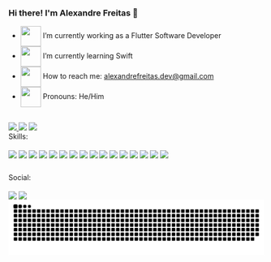 ### Hi there! I'm Alexandre Freitas 👋

- <img align="center" height="40" width="40" src='https://media4.giphy.com/media/iIGT8Y1rOYhBpdHh1C/giphy.gif?cid=790b7611a8798a012c8d8a51065173a84bc2fc418ac8c906&rid=giphy.gif&ct=s'> I’m currently working as a Flutter Software Developer
- <img align="center" height="40" width="40" src='https://media2.giphy.com/media/XSmHWLpvdycR6xukzC/giphy.gif?cid=790b7611972af6f95f0d7cd5d81ecadc613a53d9c66ae1a2&rid=giphy.gif&ct=s'> I’m currently learning Swift
- <img align="center" height="40" width="40" src='https://media2.giphy.com/media/WHziLihWq2nxOSPsSq/giphy.gif?cid=790b7611296a2ccd69273f13abc433a4d27c4cfc2ca7f489&rid=giphy.gif&ct=s'> How to reach me: alexandrefreitas.dev@gmail.com
- <img align="center" height="40" width="40" src='https://31.media.tumblr.com/088786d466c3a315d6043b8e59d96770/tumblr_msu2ojWkqz1scncwdo1_500.gif'> Pronouns: He/Him

##

<div>
  <a href="https://github.com/xandefreitas">
    <img height="180" src="https://github-readme-stats.vercel.app/api/top-langs/?username=xandefreitas&layout=compact&langs_count=8&theme=gruvbox"/img>
    </a>
    <img height="180" src="https://mir-s3-cdn-cf.behance.net/project_modules/disp/32a56723434921.56323323e9cf9.gif">
    <img height="180" src="https://github-readme-stats.vercel.app/api?username=xandefreitas&count_private=true&show_icons=true&theme=gruvbox"/img>
</div>
<div> 
    Skills:
  </div> 
<div style ="display: inline_block"><br>
  <img align="center" src='https://img.shields.io/badge/Flutter-02569B?style=for-the-badge&logo=flutter&logoColor=white'>
  <img align="center" src='https://img.shields.io/badge/Dart-0175C2?style=for-the-badge&logo=dart&logoColor=white'>
  <img align="center" src='https://img.shields.io/badge/firebase-ffca28?style=for-the-badge&logo=firebase&logoColor=black'>
  <img align="center" src='https://img.shields.io/badge/Postman-FF6C37?style=for-the-badge&logo=Postman&logoColor=white'>
  <img align="center" src='https://img.shields.io/badge/Insomnia-5849be?style=for-the-badge&logo=Insomnia&logoColor=white'>
  <img align="center" src='https://img.shields.io/badge/Jira-0052CC?style=for-the-badge&logo=Jira&logoColor=white'>
  <img align="center" src='https://img.shields.io/badge/Figma-F24E1E?style=for-the-badge&logo=figma&logoColor=white'>
  <img align="center" src='https://img.shields.io/badge/Visual_Studio_Code-0078D4?style=for-the-badge&logo=visual%20studio%20code&logoColor=white'>
  <img align="center" src='https://img.shields.io/badge/Android_Studio-3DDC84?style=for-the-badge&logo=android-studio&logoColor=white'>
  <img align="center" src='https://img.shields.io/badge/Xcode-007ACC?style=for-the-badge&logo=Xcode&logoColor=white'>
  <img align="center" src='https://img.shields.io/badge/C%23-239120?style=for-the-badge&logo=c-sharp&logoColor=white'>
  <img align="center" src='https://img.shields.io/badge/Swift-FA7343?style=for-the-badge&logo=swift&logoColor=white'>
  <img align="center" src='https://img.shields.io/badge/Kotlin-0095D5?&style=for-the-badge&logo=kotlin&logoColor=white'>
  <img align="center" src='https://img.shields.io/badge/GitHub-100000?style=for-the-badge&logo=github&logoColor=white'>
  <img align="center" src='https://img.shields.io/badge/GitLab-330F63?style=for-the-badge&logo=gitlab&logoColor=white'>
  <img align="center" src='https://img.shields.io/badge/Unity-100000?style=for-the-badge&logo=unity&logoColor=white'>
  </div>
  
  ##
  </div>
<div> 
    Social:
  </div>
  
<div style ="display: inline_block"><br>
   <a href="https://www.linkedin.com/in/alexandre-freitas-06b456182/" target="_blank"><img align="center" src="https://img.shields.io/badge/LinkedIn-0077B5?style=for-the-badge&logo=linkedin&logoColor=white" target"_blank"></a>
   <a href="mailto:alexandrefreitas.dev@gmail.com" target="_blank"><img align="center" src="https://img.shields.io/badge/Gmail-D14836?style=for-the-badge&logo=gmail&logoColor=white" target"_blank"></a>
  </div>
  
<picture>
  <source media="(prefers-color-scheme: dark)" srcset="https://raw.githubusercontent.com/xandefreitas/xandefreitas/output/github-contribution-grid-snake-dark.svg">
  <source media="(prefers-color-scheme: light)" srcset="https://raw.githubusercontent.com/xandefreitas/xandefreitas/output/github-contribution-grid-snake.svg">
  <img alt="github contribution grid snake animation" src="https://raw.githubusercontent.com/xandefreitas/xandefreitas/output/github-contribution-grid-snake.svg">
</picture>


  
